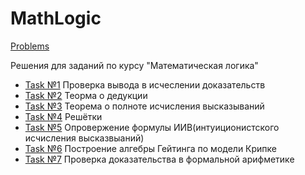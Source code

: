 MathLogic
===
[Problems](https://github.com/alexust27/MathLogic_itmo/blob/master/hw-practice.pdf)

Решения для заданий по курсу "Математическая логика"

* [Task №1](https://github.com/alexust27/MathLogic_itmo/blob/master/task1)
 Проверка вывода в исчеслении доказательств
* [Task №2](https://github.com/alexust27/MathLogic_itmo/blob/master/task2)
Теорма о дедукции
* [Task №3](https://github.com/alexust27/MathLogic_itmo/blob/master/task3)
Теорема о полноте исчисления высказываний
* [Task №4](https://github.com/alexust27/MathLogic_itmo/blob/master/task4)
Решётки
* [Task №5](https://github.com/alexust27/MathLogic_itmo/blob/master/task5)
Опровержение формулы ИИВ(интуиционистского исчисления высказвыаний)
* [Task №6](https://github.com/alexust27/MathLogic_itmo/blob/master/task6)
Построение алгебры Гейтинга по модели Крипке
* [Task №7](https://github.com/alexust27/MathLogic_itmo/blob/master/task7)
Проверка доказательства в формальной арифметике